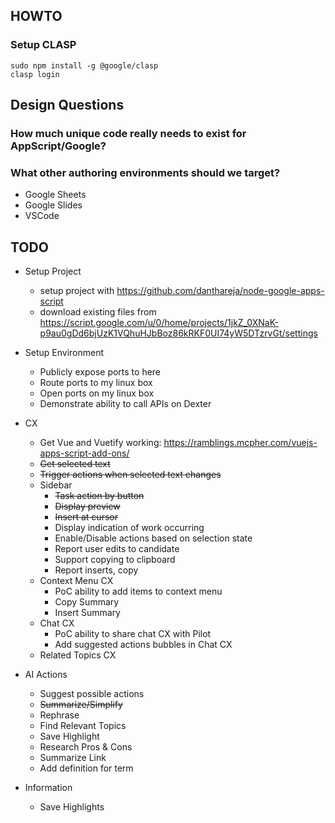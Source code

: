 ## HOWTO

### Setup CLASP
```
sudo npm install -g @google/clasp
clasp login
```

## Design Questions
### How much unique code really needs to exist for AppScript/Google?

### What other authoring environments should we target?
* Google Sheets
* Google Slides
* VSCode



## TODO

* Setup Project
  * setup project with https://github.com/danthareja/node-google-apps-script
  * download existing files from https://script.google.com/u/0/home/projects/1jkZ_0XNaK-p9au0gDd6bjUzK1VQhuHJbBoz86kRKF0UI74yW5DTzrvGt/settings

* Setup Environment
  * Publicly expose ports to here
  * Route ports to my linux box
  * Open ports on my linux box
  * Demonstrate ability to call APIs on Dexter

* CX
  * Get Vue and Vuetify working: https://ramblings.mcpher.com/vuejs-apps-script-add-ons/
  * ~~Get selected text~~
  * ~~Trigger actions when selected text changes~~
  * Sidebar
    * ~~Task action by button~~
    * ~~Display preview~~
    * ~~Insert at cursor~~
    * Display indication of work occurring
    * Enable/Disable actions based on selection state
    * Report user edits to candidate
    * Support copying to clipboard
    * Report inserts, copy
  * Context Menu CX
    * PoC ability to add items to context menu
    * Copy Summary
    * Insert Summary
  * Chat CX
    * PoC ability to share chat CX with Pilot
    * Add suggested actions bubbles in Chat CX
  * Related Topics CX
* AI Actions
  * Suggest possible actions
  * ~~Summarize/Simplify~~
  * Rephrase
  * Find Relevant Topics
  * Save Highlight
  * Research Pros & Cons
  * Summarize Link
  * Add definition for term

* Information
  * Save Highlights